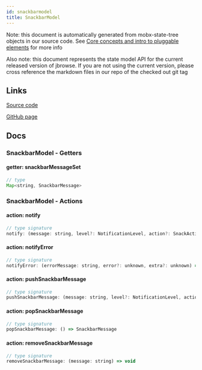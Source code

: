```yaml
---
id: snackbarmodel
title: SnackbarModel
---
```


Note: this document is automatically generated from mobx-state-tree objects in
our source code. See
[Core concepts and intro to pluggable elements](/docs/developer_guide/) for more
info

Also note: this document represents the state model API for the current released
version of jbrowse. If you are not using the current version, please cross
reference the markdown files in our repo of the checked out git tag

## Links

[Source code](https://github.com/GMOD/jbrowse-components/blob/main/packages/core/ui/SnackbarModel.tsx)

[GitHub page](https://github.com/GMOD/jbrowse-components/tree/main/website/docs/models/SnackbarModel.md)

## Docs

### SnackbarModel - Getters

#### getter: snackbarMessageSet

```js
// type
Map<string, SnackbarMessage>
```

### SnackbarModel - Actions

#### action: notify

```js
// type signature
notify: (message: string, level?: NotificationLevel, action?: SnackAction) => void
```

#### action: notifyError

```js
// type signature
notifyError: (errorMessage: string, error?: unknown, extra?: unknown) => void
```

#### action: pushSnackbarMessage

```js
// type signature
pushSnackbarMessage: (message: string, level?: NotificationLevel, action?: SnackAction) => void
```

#### action: popSnackbarMessage

```js
// type signature
popSnackbarMessage: () => SnackbarMessage
```

#### action: removeSnackbarMessage

```js
// type signature
removeSnackbarMessage: (message: string) => void
```
